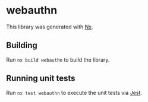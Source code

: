 # webauthn

This library was generated with [Nx](https://nx.dev).

## Building

Run `nx build webauthn` to build the library.

## Running unit tests

Run `nx test webauthn` to execute the unit tests via [Jest](https://jestjs.io).
